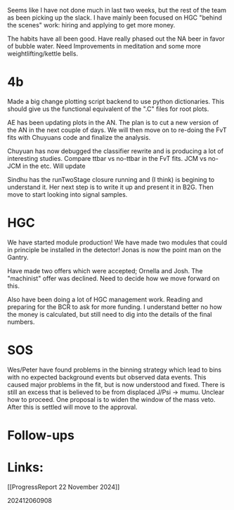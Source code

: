 
Seems like I have not done much in last two weeks, but the rest of the team as been picking up the slack.  I have mainly been focused on HGC "behind the scenes" work: hiring and applying to get more money. 

The habits have all been good. Have really phased out the NA beer in favor of bubble water. 
Need Improvements in meditation and some more weightlifting/kettle bells. 

# 4b 
Made a big change plotting script backend to use python dictionaries. This should give us the functional equivalent of the ".C" files for root plots. 

AE has been updating plots in the AN. The plan is to cut a new version of the AN in the next couple of days. We will then move on to re-doing the FvT fits with Chuyuans code and finalize the analysis. 

Chuyuan has now debugged the classifier rewrite and is producing a lot of interesting studies. 
Compare ttbar vs no-ttbar in the FvT fits.  JCM vs no-JCM in the etc. Will update 

Sindhu has the runTwoStage closure running and (I think) is begining to understand it. Her next step is to write it up and present it in B2G. Then move to start looking into signal samples.

# HGC

We have started module production! We have made two modules that could in principle be installed in the detector! Jonas is now the point man on the Gantry. 

Have made two offers which were accepted; Ornella and Josh. The "machinist"  offer was declined.  Need to decide how we move forward on this.

Also have been doing a lot of HGC management work.  Reading and preparing for the BCR to ask for more funding. I understand better no how the money is calculated, but still need to dig into the details of the final numbers. 

# SOS 
Wes/Peter have found problems in the binning strategy which lead to bins with no expected background events but observed data events. This caused major problems in the fit, but is now understood and fixed. There is still an excess that is believed to be from displaced J/Psi -> mumu. Unclear how to proceed. One proposal is to widen the window of the mass veto. After this is settled will move to the approval.

# Follow-ups


# Links: 

[[ProgressReport 22 November 2024]]

202412060908

